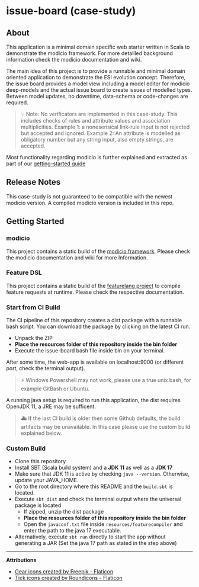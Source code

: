 # issue-board (case-study)

## About

This application is a minimal domain specific web starter written in Scala to demonstrate the modicio framework. For more detailled background information check the modicio documentation and wiki.

The main idea of this project is to provide a runnable and minimal domain oriented application to demonstrate the ESI evolution concept. Therefore, the issue board provides a model view including a model editor for modicio deep-models and the actual issue board to create issues of modelled types. Between model updates, no downtime, data-schema or code-changes are required.

> :bulb: Note: No verificators are implemented in this case-study. This includes checks of rules and attribute values and association multiplicities. Example 1: a nonesensical link-rule input is not rejected but accepted and ignored. Example 2: An attribute is modelled as obligatory number but any string input, also empty strings, are accepted.

Most functionality regarding modicio is further explained and extracted as part of our [getting-started guide](https://github.com/modicio/modicio/wiki/Getting-Started)

## Release Notes

This case-study is not guaranteed to be compatible with the newest modicio version. A compiled modicio version is included in this repo.

## Getting Started

### modicio

This project contains a static build of the [modicio framework](https://github.com/modicio/modicio). Please check the modicio documentation and wiki for more Information.

### Feature DSL

This project contains a static build of the [featurelang project](https://github.com/modicio/feature-dsl-tools) to compile feature requests at runtime. Please check the respective documentation.

### Start from CI Build

The CI pipeline of this repository creates a dist package with a runnable bash script. You can download the package by clicking on the latest CI run. 
* Unpack the ZIP
* **Place the resources folder of this repository inside the bin folder**
* Execute the issue-board bash file inside bin on your terminal. 

After some time, the web-app is available on localhost:9000 (or different port, check the terminal output).

> :zap: Windows Powershell may not work, please use a true unix bash, for example GitBash or Ubuntu.

A running java setup is required to run this application, the dist requires OpenJDK 11, a JRE may be sufficent.

> :ambulance: If the last CI build is older then some Github defaults, the build artifacts may be unavailable. In this case please use the custom build explained below.

###  Custom Build

* Clone this repository
* Install SBT (Scala build system) and a **JDK 11** as well as a **JDK 17**
* Make sure that JDK 11 is active by checking ``java --version``. Otherwise, update your JAVA_HOME.
* Go to the root directory where this README and the ``build.sbt`` is located.
* Execute ``sbt dist`` and check the terminal output where the universal package is located
  * If zipped, unzip the dist package
  * **Place the resources folder of this repository inside the bin folder**
  * Open the ``javaconf.txt`` file inside ``resources/featurecompiler`` and enter the path to the java 17 executable.
* Alternatively, execute ``sbt run`` directly to start the app without generating a JAR (Set the java 17 path as stated in the step above)

---

**Attributions**
* [Gear icons created by Freepik - Flaticon](https://www.flaticon.com/free-icons/gear)
* [Tick icons created by Roundicons - Flaticon](https://www.flaticon.com/free-icons/tick)